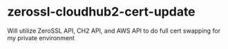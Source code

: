 # zerossl-cloudhub2-cert-update
Will utilize ZeroSSL API, CH2 API, and AWS API to do full cert swapping for my private environment
